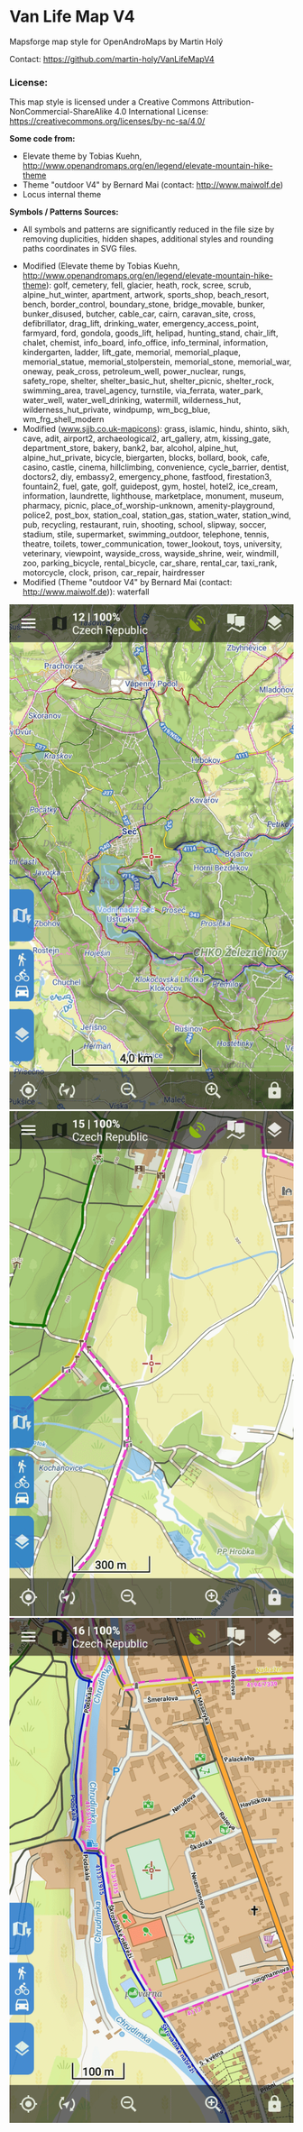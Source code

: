 # Van Life Map V4

Mapsforge map style for OpenAndroMaps by Martin Holý

Contact: https://github.com/martin-holy/VanLifeMapV4

### License:
This map style is licensed under a Creative Commons Attribution-NonCommercial-ShareAlike 4.0 International License: https://creativecommons.org/licenses/by-nc-sa/4.0/

**Some code from:**
  * Elevate theme by Tobias Kuehn, http://www.openandromaps.org/en/legend/elevate-mountain-hike-theme
  * Theme "outdoor V4" by Bernard Mai (contact: http://www.maiwolf.de)
  * Locus internal theme

**Symbols / Patterns Sources:**
  * All symbols and patterns are significantly reduced in the file size by removing duplicities, hidden shapes, 
    additional styles and rounding paths coordinates in SVG files.
  - Modified (Elevate theme by Tobias Kuehn, http://www.openandromaps.org/en/legend/elevate-mountain-hike-theme):
    golf, cemetery, fell, glacier, heath, rock, scree, scrub, alpine_hut_winter, apartment, artwork, sports_shop, beach_resort, bench, border_control, boundary_stone, bridge_movable, bunker, bunker_disused, butcher, cable_car, cairn, caravan_site, cross, defibrillator, drag_lift, drinking_water, emergency_access_point, farmyard, ford, gondola, goods_lift, helipad, hunting_stand, chair_lift, chalet, chemist, info_board, info_office, info_terminal, information, kindergarten, ladder, lift_gate, memorial, memorial_plaque, memorial_statue, memorial_stolperstein, memorial_stone, memorial_war, oneway, peak_cross, petroleum_well, power_nuclear, rungs, safety_rope, shelter, shelter_basic_hut, shelter_picnic, shelter_rock, swimming_area, travel_agency, turnstile, via_ferrata, water_park, water_well, water_well_drinking, watermill, wilderness_hut, wilderness_hut_private, windpump, wm_bcg_blue, wm_frg_shell_modern
  - Modified (www.sjjb.co.uk-mapicons):
    grass, islamic, hindu, shinto, sikh, cave, adit, airport2, archaeological2, art_gallery, atm, kissing_gate, department_store, bakery, bank2, bar, alcohol, alpine_hut, alpine_hut_private, bicycle, biergarten, blocks, bollard, book, cafe, casino, castle, cinema, hillclimbing, convenience, cycle_barrier, dentist, doctors2, diy, embassy2, emergency_phone, fastfood, firestation3, fountain2, fuel, gate, golf, guidepost, gym, hostel, hotel2, ice_cream, information, laundrette, lighthouse, marketplace, monument, museum, pharmacy, picnic, place_of_worship-unknown, amenity-playground, police2, post_box, station_coal, station_gas, station_water, station_wind, pub, recycling, restaurant, ruin, shooting, school, slipway, soccer, stadium, stile, supermarket, swimming_outdoor, telephone, tennis, theatre, toilets, tower_communication, tower_lookout, toys, university, veterinary, viewpoint, wayside_cross, wayside_shrine, weir, windmill, zoo, parking_bicycle, rental_bicycle, car_share, rental_car, taxi_rank, motorcycle, clock, prison, car_repair, hairdresser
  - Modified (Theme "outdoor V4" by Bernard Mai (contact: http://www.maiwolf.de)): waterfall


![](./screenshot_12.png)
![](./screenshot_15.png)
![](./screenshot_16.png)
